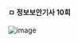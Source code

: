 
#### ㅁ 정보보안기사 10회

![image](https://user-images.githubusercontent.com/62640332/136684907-c01c8d3b-d0c2-46c7-9244-8a139d1673a5.png)

<br>